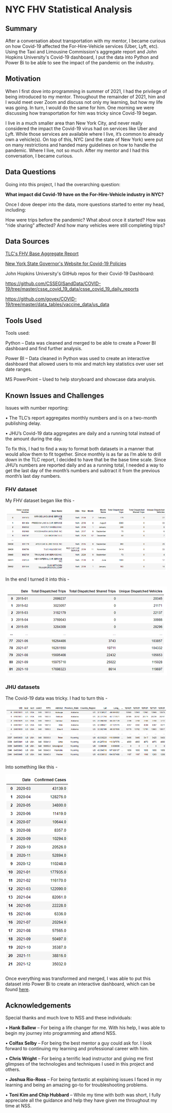 # NYC FHV Statistical Analysis

## Summary
After a conversation about transportation with my mentor, I became curious on how Covid-19 affected the For-Hire-Vehicle services (Uber, Lyft, etc). Using the Taxi and Limousine Commission's aggregate report and John Hopkins University's Covid-19 dashboard, I put the data into Python and Power Bi to be able to see the impact of the pandemic on the industry.

## Motivation
When I first dove into programming in summer of 2021, I had the privilege of being introduced to my mentor. Throughout the remainder of 2021, him and I would meet over Zoom and discuss not only my learning, but how my life was going. In turn, I would do the same for him. One morning we were discussing how transportation for him was tricky since Covid-19 began.

I live in a much smaller area than New York City, and never really considered the impact the Covid-19 virus had on services like Uber and Lyft. While those services are available where I live, it’s common to already own a vehicle(s). On top of this, NYC (and the state of New York) were put on many restrictions and handed many guidelines on how to handle the pandemic. Where I live, not so much.
After my mentor and I had this conversation, I became curious.

## Data Questions
Going into this project, I had the overarching question:

**What impact did Covid-19 have on the For-Hire-Vehicle industry in NYC?**

Once I dove deeper into the data, more questions started to enter my head, including:

How were trips before the pandemic? What about once it started? How was “ride sharing” affected? And how many vehicles were still completing trips?

## Data Sources
[TLC's FHV Base Aggregate Report](https://data.cityofnewyork.us/Transportation/FHV-Base-Aggregate-Report/2v9c-2k7f)

[New York State Governor's Website for Covid-19 Policies](https://www.governor.ny.gov/keywords/coronavirus)

John Hopkins University's GitHub repos for their Covid-19 Dashboard:

https://github.com/CSSEGISandData/COVID-19/tree/master/csse_covid_19_data/csse_covid_19_daily_reports

https://github.com/govex/COVID-19/tree/master/data_tables/vaccine_data/us_data

## Tools Used

Tools used:

Python – Data was cleaned and merged to be able to create a Power BI dashboard and find further analysis.

Power BI – Data cleaned in Python was used to create an interactive dashboard that allowed users to mix and match key statistics over user set date ranges.

MS PowerPoint – Used to help storyboard and showcase data analysis.

## Known Issues and Challenges

Issues with number reporting:

•	The TLC’s report aggregates monthly numbers and is on a two-month publishing delay.

•	JHU’s Covid-19 data aggregates are daily and a running total instead of the amount during the day.

To fix this, I had to find a way to format both datasets in a manner that would allow them to fit together. Since monthly is as far as I’m able to drill down in the TLC report, I decided to have that be the base time scale. Since JHU’s numbers are reported daily and as a running total, I needed a way to get the last day of the month’s numbers and subtract it from the previous month’s last day numbers.

### FHV dataset
My FHV dataset began like this -

![Image](./Images/fhvbefore.png)

In the end I turned it into this -

![Image](./Images/fhvafter.png)

### JHU datasets
The Covid-19 data was tricky. I had to turn this -

![Image](./Images/casesbefore.png)

Into something like this -

![Image](./Images/casesafter.png)

Once everything was transformed and merged, I was able to put this dataset into Power Bi to create an interactive dashboard, which can be found [here](https://app.powerbi.com/view?r=eyJrIjoiYmY0MzkzMzktOGM2Ni00NTY3LWI3Y2MtY2E0OTJlMzNhZTA2IiwidCI6IjEwMWRhNTg3LTE4NDMtNGY1Mi04YjhhLTE3YjA2OWM2NmQzMyIsImMiOjJ9).

## Acknowledgements
Special thanks and much love to NSS and these individuals:

•	**Hank Ballew** – For being a life changer for me. With his help, I was able to begin my journey into programming and attend NSS.

•	**Colfax Selby** – For being the best mentor a guy could ask for. I look forward to continuing my learning and professional career with him.

•	**Chris Wright** – For being a terrific lead instructor and giving me first glimpses of the technologies and techniques I used in this project and others.

•	**Joshua Rio-Ross** – For being fantastic at explaining issues I faced in my learning and being an amazing go-to for troubleshooting problems.

•	**Toni Kim and Chip Hubbard** – While my time with both was short, I fully appreciate all the guidance and help they have given me throughout my time at NSS.
